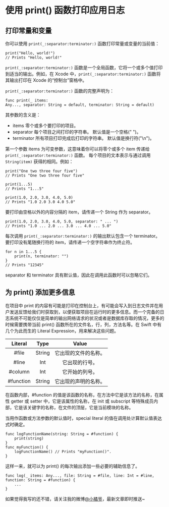 # 使用 print() 函数打印应用日志
## 打印常量和变量
你可以使用 `print(_:separator:terminator:)` 函数打印常量或变量的当前值：
```
print("Hello, world!")
// Prints "Hello, world!"
```
`print(_:separator:terminator:)` 函数是一个全局函数，它将一个或多个值打印到适当的输出。例如，在 Xcode 中，`print(_:separator:terminator:)` 函数将其输出打印在 Xcode 的“控制台”窗格中。

`print(_:separator:terminator:)` 函数的完整声明为：
```
func print(_ items: Any..., separator: String = default, terminator: String = default)
```
其参数的含义是：
- items
零个或多个要打印的项目。
- separator
每个项目之间打印的字符串。 默认值是一个空格(" ")。
- terminator
所有项目打印完成后打印的字符串。 默认值是换行符("\n")。

第一个参数 items 为可变参数，这意味着你可以将零个或多个 item 传递给
 `print(_:separator:terminator:)` 函数。 每个项目的文本表示与通过调用 `String(item)` 获得的相同。例如：
```
print("One two three four five")
// Prints "One two three four five"

print(1...5)
// Prints "1...5"

print(1.0, 2.0, 3.0, 4.0, 5.0)
// Prints "1.0 2.0 3.0 4.0 5.0"
```
要打印由空格以外的内容分隔的 item，请传递一个 String 作为 separator。
```
print(1.0, 2.0, 3.0, 4.0, 5.0, separator: " ... ")
// Prints "1.0 ... 2.0 ... 3.0 ... 4.0 ... 5.0"
```
每次调用 `print(_:separator:terminator:)` 的输出默认包含一个 terminator。 要打印没有尾随换行符的 item，请传递一个空字符串作为终止符。
```
for n in 1...5 {
    print(n, terminator: "")
}
// Prints "12345"
```
separator 和 terminator 具有默认值，因此在调用此函数时可以忽略它们。
## 为 print() 添加更多信息
在项目中 print 的内容有可能是打印在控制台上，有可能会写入到日志文件并在用户发送反馈给我们时获取到，以便获取项目在运行时的更多信息。而一个完备的日志系统不可能仅仅是简单的输出网络请求的状况或者是数据库存取的情况，更多的时候需要携带当前 print() 函数所在的文件名，行，列，方法名等。在 Swift 中有几个为此而生的 Literal Expression，用来解决这些问题。

| Literal | Type | Value |
|:--------:|:-------:|:-------:|
| #file | String | 它出现的文件的名称。 |
| #line | Int | 它出现的行号。 |
| #column | Int | 它开始的列号。 |
| #function | String | 它出现的声明的名称。 |

在函数内部，#function 的值是该函数的名称，在方法中它是该方法的名称，在属性 getter 或 setter 中，它是该属性的名称，在 init 或 subscript 等特殊成员内部，它是该关键字的名称，在文件的顶层，它是当前模块的名称。

当用作函数或方法参数的默认值时，special literal 的值在调用处计算默认值表达式时确定。
```
func logFunctionName(string: String = #function) {
    print(string)
}
func myFunction() {
    logFunctionName() // Prints "myFunction()".
}
```
这样一来，就可以为 print() 的每次输出添加一些必要的辅助信息了。
```
func log(_ items: Any..., file: String = #file, line: Int = #line, function: String = #function) {
    ...
}
```
如果觉得我写的还不错，请关注我的微博[@小橘爷](http://weibo.com/yanghaoyu0225)，最新文章即时推送~